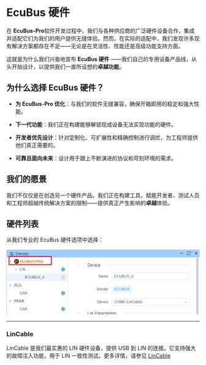 # EcuBus 硬件

在 **EcuBus-Pro**软件开发过程中，我们与各种供应商的广泛硬件设备合作，集成并适配它们为我们的用户提供无缝体验。然而，在实际的适配中，我们发现许多现有解决方案都存在不足——无论是在灵活性、性能还是高级功能支持方面。

这就是为什么我们兴奋地宣布 **EcuBus 硬件** ——我们自己的专用设备产品线，从头开始设计，以提供我们一直所设想的**卓越功能**。

## 为什么选择 EcuBus 硬件？
- **为 EcuBus-Pro 优化**：与我们的软件无缝兼容，确保开箱即用的稳定和强大性能。

- **下一代功能**：我们正在构建能够解锁现成设备无法实现功能的硬件。

- **开发者优先设计**：针对定制化、可扩展性和精确控制进行调优，为工程师提供他们真正需要的。

- **可靠且面向未来**：设计用于跟上不断演进的协议和苛刻环境的需求。

## 我们的愿景
我们不仅仅是在创造另一个硬件产品。我们正在构建工具，赋能开发者、测试人员和工程师超越传统解决方案的限制——提供真正产生影响的**卓越**体验。



## 硬件列表

从我们专业的 EcuBus 硬件选项中选择：

![ecubus-hardware](../../../media/um/hardware/image.png)

---

### LinCable

LinCable 是我们最实惠的 LIN 硬件设备，提供 USB 到 LIN 的连接。它支持强大的故障注入功能，用于 LIN 一致性测试。更多详情，请参见 [LinCable](./lincable.md)









